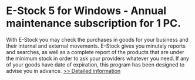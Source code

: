 # E-Stock 5 for Windows - Annual maintenance subscription for 1 PC.
With E-Stock you may check the purchases in goods for your business and their internal and external movements. E-Stock gives you minutely reports and searches, as well as a complete report of the products that are under the minimum stock in order to ask your providers whatever you need. If any of your goods have date of expiration, this program has been designed to advise you in advance.
[>> Detailed information](https://secure.shareit.com/shareit/product.html?productid=300847055&affiliateid=200057808)